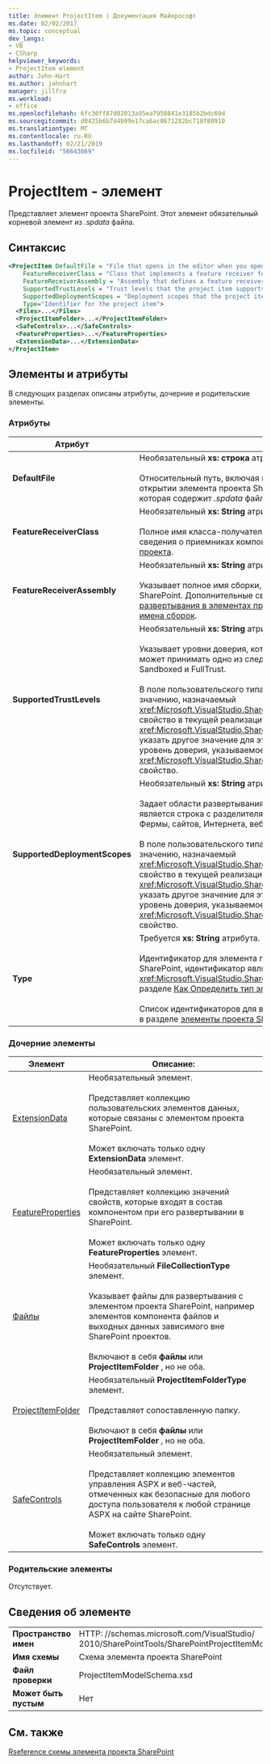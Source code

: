 ```yaml
---
title: Элемент ProjectItem | Документация Майкрософт
ms.date: 02/02/2017
ms.topic: conceptual
dev_langs:
- VB
- CSharp
helpviewer_keywords:
- ProjectItem element
author: John-Hart
ms.author: johnhart
manager: jillfra
ms.workload:
- office
ms.openlocfilehash: 6fc30ff87d02013a95ea7950841e3185b2bdc69d
ms.sourcegitcommit: d0425b6b7d4b99e17ca6ac0671282bc718f80910
ms.translationtype: MT
ms.contentlocale: ru-RU
ms.lasthandoff: 02/21/2019
ms.locfileid: "56643669"
---
```

# <a name="projectitem-element"></a>ProjectItem - элемент
  Представляет элемент проекта SharePoint. Этот элемент обязательный корневой элемент из *.spdata* файла.

## <a name="syntax"></a>Синтаксис

```xml
<ProjectItem DefaultFile = "File that opens in the editor when you open the project item"
    FeatureReceiverClass = "Class that implements a feature receiver for the project item"
    FeatureReceiverAssembly = "Assembly that defines a feature receiver for the project item"
    SupportedTrustLevels = "Trust levels that the project item supports"
    SupportedDeploymentScopes = "Deployment scopes that the project item supports"
    Type="Identifier for the project item">
  <Files>...</Files>
  <ProjectItemFolder>...</ProjectItemFolder>
  <SafeControls>...</SafeControls>
  <FeatureProperties>...</FeatureProperties>
  <ExtensionData>...</ExtensionData>
</ProjectItem>
```

## <a name="attributes-and-elements"></a>Элементы и атрибуты
 В следующих разделах описаны атрибуты, дочерние и родительские элементы.

### <a name="attributes"></a>Атрибуты

|Атрибут|Описание|
|---------------|-----------------|
|**DefaultFile**|Необязательный **xs: строка** атрибута.<br /><br /> Относительный путь, включая имя файла, файла, который открывается в редакторе Visual Studio при открытии элемента проекта SharePoint в **обозревателе решений**. Путь является относительным из папки, которая содержит *.spdata* файла.|
|**FeatureReceiverClass**|Необязательный **xs: String** атрибута.<br /><br /> Полное имя класса-получателя компонента для этого элемента проекта SharePoint. Дополнительные сведения о приемниках компонентов см. в разделе [сведениями упаковки и развертывания в элементах проекта](../sharepoint/providing-packaging-and-deployment-information-in-project-items.md).|
|**FeatureReceiverAssembly**|Необязательный **xs: String** атрибута.<br /><br /> Указывает полное имя сборки, определяющей приемника компонента для этого элемента проекта SharePoint. Дополнительные сведения о приемниках компонентов см. в разделе [сведениями упаковки и развертывания в элементах проекта](../sharepoint/providing-packaging-and-deployment-information-in-project-items.md). Дополнительные сведения о полные имена сборок, см. в разделе [имена сборок](/dotnet/framework/app-domains/assembly-names).|
|**SupportedTrustLevels**|Необязательный **xs: String** атрибута.<br /><br /> Указывает уровни доверия, которые поддерживает данный элемент проекта SharePoint. Это значение может принимать одно из следующих строк: Изолированной, FullTrust, или все. Значение All указывает Sandboxed и FullTrust.<br /><br /> В поле пользовательского типа элемента проекта SharePoint, значение этого атрибута соответствует значению, назначаемый <xref:Microsoft.VisualStudio.SharePoint.ISharePointProjectItemTypeDefinition.SupportedTrustLevels%2A> свойство в текущей реализации <xref:Microsoft.VisualStudio.SharePoint.ISharePointProjectItemTypeProvider.InitializeType%2A> метод. Если указать другое значение для этого атрибута, Visual Studio перезаписывает значение, чтобы она тот же уровень доверия, указываемое в <xref:Microsoft.VisualStudio.SharePoint.ISharePointProjectItemTypeDefinition.SupportedTrustLevels%2A> свойство.|
|**SupportedDeploymentScopes**|Необязательный **xs: String** атрибута.<br /><br /> Задает области развертывания, которые поддерживает данный элемент проекта SharePoint. Это значение является строка с разделителями запятыми, состоящая из одного или нескольких из следующих строк: Фермы, сайтов, Интернета, веб-приложения или пакета. Пример: `Web, Site`<br /><br /> В поле пользовательского типа элемента проекта SharePoint, значение этого атрибута соответствует значению, назначаемый <xref:Microsoft.VisualStudio.SharePoint.ISharePointProjectItemTypeDefinition.SupportedDeploymentScopes%2A> свойство в текущей реализации <xref:Microsoft.VisualStudio.SharePoint.ISharePointProjectItemTypeProvider.InitializeType%2A> метод. Если указать другое значение для этого атрибута, Visual Studio перезаписывает значение, чтобы она тот же уровень доверия, указываемое в <xref:Microsoft.VisualStudio.SharePoint.ISharePointProjectItemTypeDefinition.SupportedDeploymentScopes%2A> свойство.|
|**Type**|Требуется **xs: String** атрибута.<br /><br /> Идентификатор для элемента проекта SharePoint. В поле пользовательского типа элемента проекта SharePoint, идентификатор является строка, которая передается <xref:Microsoft.VisualStudio.SharePoint.SharePointProjectItemTypeAttribute>. Дополнительные сведения см. в разделе [Как Определить тип элемента проекта SharePoint](../sharepoint/how-to-define-a-sharepoint-project-item-type.md).<br /><br /> Список идентификаторов для встроенных элементов проектов SharePoint, включенные в Visual Studio, см. в разделе [элементы проекта SharePoint, расширить](../sharepoint/extending-sharepoint-project-items.md).|

### <a name="child-elements"></a>Дочерние элементы

|Элемент|Описание:|
|-------------|-----------------|
|[ExtensionData](../sharepoint/extensiondata-element.md)|Необязательный элемент.<br /><br /> Представляет коллекцию пользовательских элементов данных, которые связаны с элементом проекта SharePoint.<br /><br /> Может включать только одну **ExtensionData** элемент.|
|[FeatureProperties](../sharepoint/featureproperties-element.md)|Необязательный элемент.<br /><br /> Представляет коллекцию значений свойств, которые входят в состав компонентом при его развертывании в SharePoint.<br /><br /> Может включать только одну **FeatureProperties** элемент.|
|[Файлы](../sharepoint/files-element.md)|Необязательный **FileCollectionType** элемент.<br /><br /> Указывает файлы для развертывания с элементом проекта SharePoint, например элементов компонента файлов и выходных данных зависимого вне SharePoint проектов.<br /><br /> Включают в себя **файлы** или **ProjectItemFolder** , но не оба.|
|[ProjectItemFolder](../sharepoint/projectitemfolder-element.md)|Необязательный **ProjectItemFolderType** элемент.<br /><br /> Представляет сопоставленную папку.<br /><br /> Включают в себя **файлы** или **ProjectItemFolder** , но не оба.|
|[SafeControls](../sharepoint/safecontrols-element.md)|Необязательный элемент.<br /><br /> Представляет коллекцию элементов управления ASPX и веб-частей, отмеченных как безопасные для любого доступа пользователя к любой странице ASPX на сайте SharePoint.<br /><br /> Может включать только одну **SafeControls** элемент.|

### <a name="parent-elements"></a>Родительские элементы
 Отсутствует.

## <a name="element-information"></a>Сведения об элементе

|||
|-|-|
|**Пространство имен**|HTTP<nolink>: //schemas.microsoft.com/VisualStudio/<br>2010/SharePointTools/SharePointProjectItemModel|
|**Имя схемы**|Схема элемента проекта SharePoint|
|**Файл проверки**|ProjectItemModelSchema.xsd|
|**Может быть пустым**|Нет|

## <a name="see-also"></a>См. также
[Rseference схемы элемента проекта SharePoint](../sharepoint/sharepoint-project-item-schema-reference.md)
